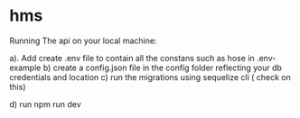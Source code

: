 # hms
Running The api on your local machine:

a). Add create .env file to contain all the constans such as hose in .env-example
b) create a config.json file in the config folder reflecting your db credentials and location
c) run the migrations using sequelize cli ( check on this)

d) run npm run dev
